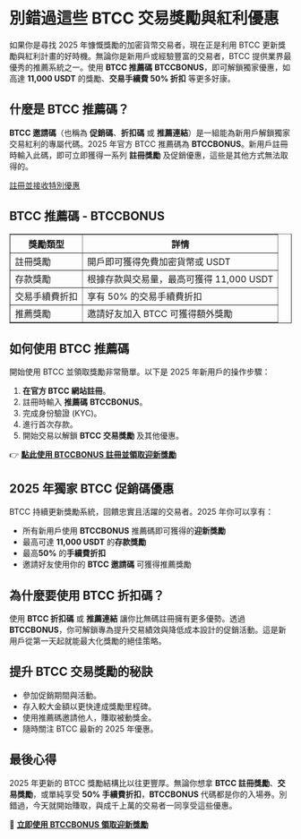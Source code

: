 <h1>別錯過這些 BTCC 交易獎勵與紅利優惠</h1>
<p>如果你是尋找 2025 年慷慨獎勵的加密貨幣交易者，現在正是利用 BTCC 更新獎勵與紅利計畫的好時機。無論你是新用戶或經驗豐富的交易者，BTCC 提供業界最優秀的推薦系統之一。使用 <strong>BTCC 推薦碼</strong> <strong>BTCCBONUS</strong>，即可解鎖獨家優惠，如高達 <strong>11,000 USDT</strong> 的獎勵、<strong>交易手續費 50% 折扣</strong> 等更多好康。</p>

<h2>什麼是 BTCC 推薦碼？</h2>
<p><strong>BTCC 邀請碼</strong>（也稱為 <strong>促銷碼</strong>、<strong>折扣碼</strong> 或 <strong>推薦連結</strong>）是一組能為新用戶解鎖獨家交易紅利的專屬代碼。2025 年官方 BTCC 推薦碼為 <strong>BTCCBONUS</strong>。新用戶註冊時輸入此碼，即可立即獲得一系列 <strong>註冊獎勵</strong> 及促銷優惠，這些是其他方式無法取得的。</p>
<p><a href="https://partner.btcc.com/us/c/BTCCBONUS/9303" target="_blank">註冊並接收特別優惠</a></p>

<img src="https://images.mirror-media.xyz/publication-images/sxUjn3XEbXjmLpy6-mMSB.png?height=500&amp;width=1000" decoding="async" data-nimg="fill" class="css-xah9so" style="position: absolute; inset: 0px; box-sizing: border-box; padding: 0px; border: none; margin: auto; display: block; width: 0px; height: 0px; min-width: 100%; max-width: 100%; min-height: 100%; max-height: 100%;">


<h2>BTCC 推薦碼 - BTCCBONUS</h2>
<table border="1">
<tr><th>獎勵類型</th><th>詳情</th></tr>
<tr><td>註冊獎勵</td><td>開戶即可獲得免費加密貨幣或 USDT</td></tr>
<tr><td>存款獎勵</td><td>根據存款與交易量，最高可獲得 11,000 USDT</td></tr>
<tr><td>交易手續費折扣</td><td>享有 50% 的交易手續費折扣</td></tr>
<tr><td>推薦獎勵</td><td>邀請好友加入 BTCC 可獲得額外獎勵</td></tr>
</table>

<h2>如何使用 BTCC 推薦碼</h2>
<p>開始使用 BTCC 並領取獎勵非常簡單。以下是 2025 年新用戶的操作步驟：</p>
<ol>
<li><strong>在官方 BTCC 網站註冊</strong>。</li>
<li>註冊時輸入 <strong>推薦碼</strong> <strong>BTCCBONUS</strong>。</li>
<li>完成身份驗證 (KYC)。</li>
<li>進行首次存款。</li>
<li>開始交易以解鎖 <strong>BTCC 交易獎勵</strong> 及其他優惠。</li>
</ol>
<p>👉 <a href="https://partner.btcc.com/us/c/BTCCBONUS/9303" target="_blank"><strong>點此使用 BTCCBONUS 註冊並領取迎新獎勵</strong></a></p>

<h2>2025 年獨家 BTCC 促銷碼優惠</h2>
<p>BTCC 持續更新獎勵系統，回饋忠實且活躍的交易者。2025 年你可以享有：</p>
<ul>
<li>所有新用戶使用 <strong>BTCCBONUS</strong> 推薦碼即可獲得的<strong>迎新獎勵</strong></li>
<li>最高可達 <strong>11,000 USDT</strong> 的<strong>存款獎勵</strong></li>
<li>最高<strong>50%</strong> 的<strong>手續費折扣</strong></li>
<li>邀請好友使用你的 <strong>BTCC 邀請碼</strong> 可獲得推薦獎勵</li>
</ul>

<h2>為什麼要使用 BTCC 折扣碼？</h2>
<p>使用 <strong>BTCC 折扣碼</strong> 或 <strong>推薦連結</strong> 讓你比無碼註冊擁有更多優勢。透過 <strong>BTCCBONUS</strong>，你可解鎖專為提升交易績效與降低成本設計的促銷活動。這是新用戶從第一天起就能最大化獎勵的絕佳策略。</p>

<h2>提升 BTCC 交易獎勵的秘訣</h2>
<ul>
<li>參加促銷期間與活動。</li>
<li>存入較大金額以更快達成獎勵里程碑。</li>
<li>使用推薦碼邀請他人，賺取被動獎金。</li>
<li>隨時關注 BTCC 最新的 2025 年優惠。</li>
</ul>

<h2>最後心得</h2>
<p>2025 年更新的 BTCC 獎勵結構比以往更豐厚。無論你想拿 <strong>BTCC 註冊獎勵</strong>、<strong>交易獎勵</strong>，或單純享受 <strong>50% 手續費折扣</strong>，<strong>BTCCBONUS</strong> 代碼都是你的入場券。別錯過，今天就開始賺取，與成千上萬的交易者一同享受這些優惠。</p>
<p>🎁 <a href="https://partner.btcc.com/us/c/BTCCBONUS/9303" target="_blank"><strong>立即使用 BTCCBONUS 領取迎新獎勵</strong></a></p>
